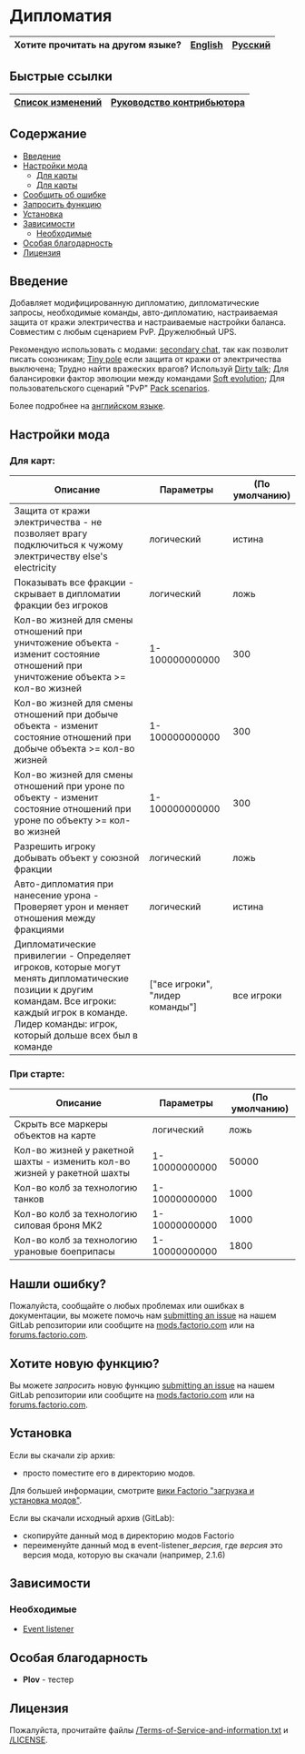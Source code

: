 # Дипломатия

Хотите прочитать на другом языке? | [English](/README.md) | [Русский](/docs/ru/README.md)
|---|---|---|

## Быстрые ссылки

[Список изменений](/CHANGELOG.md) | [Руководство контрибьютора](CONTRIBUTING.md)
|---|---|

## Содержание

* [Введение](#overview)
* [Настройки мода](#mod-settings)
    * [Для карты](#map)
    * [Для карты](#startup)
* [Сообщить об ошибке](#issue)
* [Запросить функцию](#feature)
* [Установка](#installing)
* [Зависимости](#dependencies)
    * [Необходимые](#required)
* [Особая благодарность](special-thanks)
* [Лицензия](#license)

## <a name="overview"></a> Введение

Добавляет модифицированную дипломатию, дипломатические запросы, необходимые команды, авто-дипломатию, настраиваемая защита от кражи электричества и настраиваемые настройки баланса.
Совместим с любым сценарием PvP. Дружелюбный UPS.

Рекомендую использовать с модами: [secondary chat][secondary chat], так как позволит писать союзникам;
[Tiny pole][Tiny pole] если защита от кражи от электричества выключена;
Трудно найти вражеских врагов? Используй [Dirty talk][Dirty talk];
Для балансировки фактор эволюции между командами [Soft evolution][Soft evolution];
Для пользовательского сценарий "PvP" [Pack scenarios][Pack scenarios].

Более подробнее на [английском языке](/README.md).

## <a name="mod-settings"></a> Настройки мода

### <a name="map"></a> Для карт:

| Описание | Параметры | (По умолчанию) |
| -------- | --------- |  ------------- |
| Защита от кражи электричества - не позволяет врагу подключиться к чужому электричеству else's electricity | логический | истина |
| Показывать все фракции - скрывает в дипломатии фракции без игроков | логический | ложь |
| Кол-во жизней для смены отношений при уничтожение объекта - изменит состояние отношений при уничтожение объекта >= кол-во жизней | 1-100000000000 | 300 |
| Кол-во жизней для смены отношений при добыче объекта - изменит состояние отношений при добыче объекта >= кол-во жизней | 1-100000000000 | 300 |
| Кол-во жизней для смены отношений при уроне по объекту - изменит состояние отношений при уроне по объекту >= кол-во жизней | 1-100000000000 | 300 |
| Разрешить игроку добывать объект у союзной фракции | логический | ложь |
| Авто-дипломатия при нанесение урона - Проверяет урон и меняет отношения между фракциями | логический | истина |
| Дипломатические привилегии - Определяет игроков, которые могут менять дипломатические позиции к другим командам. Все игроки: каждый игрок в команде. Лидер команды: игрок, который дольше всех был в команде | ["все игроки", "лидер команды"] | все игроки |

### <a name="startup"></a> При старте:

| Описание | Параметры | (По умолчанию) |
| -------- | --------- |  ------------- |
| Скрыть все маркеры объектов на карте | логический | ложь |
| Кол-во жизней у ракетной шахты - изменить кол-во жизней у ракетной шахты | 1-10000000000 | 50000 |
| Кол-во колб за технологию танков | 1-10000000000 | 1000 |
| Кол-во колб за технологию силовая броня MK2 | 1-10000000000 | 1000 |
| Кол-во колб за технологию урановые боеприпасы | 1-10000000000 | 1800 |

## <a name="issue"></a> Нашли ошибку?

Пожалуйста, сообщайте о любых проблемах или ошибках в документации, вы можете помочь нам
[submitting an issue][issues] на нашем GitLab репозитории или сообщите на [mods.factorio.com][mod portal] или на [forums.factorio.com][homepage].

## <a name="feature"></a> Хотите новую функцию?

Вы можете *запросить* новую функцию [submitting an issue][issues] на нашем GitLab репозитории или сообщите на [mods.factorio.com][mod portal] или на [forums.factorio.com][homepage].

## <a name="installing"></a> Установка

Если вы скачали zip архив:

* просто поместите его в директорию модов.

Для большей информации, смотрите [вики Factorio "загрузка и установка модов"](https://wiki.factorio.com/Modding/ru#.D0.97.D0.B0.D0.B3.D1.80.D1.83.D0.B7.D0.BA.D0.B0_.D0.B8_.D1.83.D1.81.D1.82.D0.B0.D0.BD.D0.BE.D0.B2.D0.BA.D0.B0_.D0.BC.D0.BE.D0.B4.D0.BE.D0.B2).

Если вы скачали исходный архив (GitLab):

* скопируйте данный мод в директорию модов Factorio
* переименуйте данный мод в event-listener_*версия*, где *версия* это версия мода, которую вы скачали (например, 2.1.6)

## <a name="dependencies"></a> Зависимости

### <a name="required"></a> Необходимые

* [Event listener](https://mods.factorio.com/mod/event-listener)

## <a name="special-thanks"></a> Особая благодарность

* **Plov** - тестер

## <a name="license"></a> Лицензия

Пожалуйста, прочитайте файлы [/Terms-of-Service-and-information.txt](/Terms-of-Service-and-information.txt) и [/LICENSE](/LICENSE).

[Tiny pole]: https://mods.factorio.com/mod/TinyPole
[secondary chat]: https://mods.factorio.com/mods/ZwerOxotnik/secondary-chat
[Pack scenarios]: https://mods.factorio.com/mod/pack-scenarios
[Soft evolution]: https://mods.factorio.com/mod/soft-evolution
[Dirty talk]: https://mods.factorio.com/mod/dirty-talk
[issues]: https://gitlab.com/ZwerOxotnik/diplomacy/issues
[mod portal]: https://mods.factorio.com/mod/diplomacy/discussion
[homepage]: https://forums.factorio.com/viewtopic.php?f=190&t=64630
[Factorio]: https://factorio.com/
